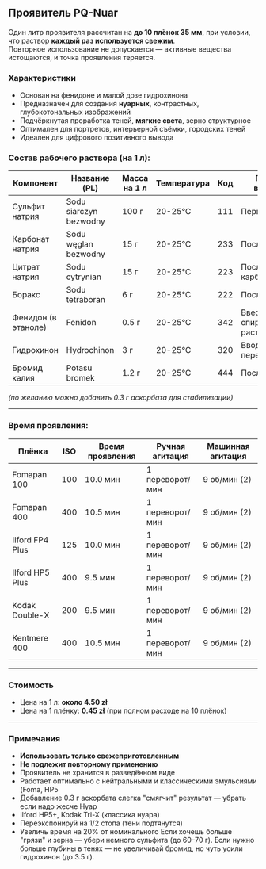 ## Проявитель PQ-Nuar

Один литр проявителя рассчитан на **до 10 плёнок 35 мм**, при условии, что раствор **каждый раз используется свежим**.  
Повторное использование не допускается — активные вещества истощаются, и точка проявления теряется.

### Характеристики
- Основан на фенидоне и малой дозе гидрохинона
- Предназначен для создания **нуарных**, контрастных, глубокотональных изображений
- Подчёркнутая проработка теней, **мягкие света**, зерно структурное
- Оптимален для портретов, интерьерной съёмки, городских теней
- Идеален для цифрового позитивного вывода

### Состав рабочего раствора (на 1 л):

| Компонент               | Название (PL)           | Масса на 1 л | Температура | Код | Порядок введения             |
|------------------------|-------------------------|--------------|-------------|-----|------------------------------|
| Сульфит натрия          | Sodu siarczyn bezwodny | 100 г       | 20-25°C    | 111 | Первый                       |
| Карбонат натрия         | Sodu węglan bezwodny   | 15 г        | 20-25°C    | 233 | После сульфита               |
| Цитрат натрия           | Sodu cytrynian         | 15 г        | 20-25°C    | 223 | После карбоната              |
| Боракс                  | Sodu tetraboran        | 6 г         | 20-25°C    | 222 | После цитрата                |
| Фенидон (в этаноле)     | Fenidon                | 0.5 г       | 20-25°C    | 342 | Ввести в виде спиртового раствора |
| Гидрохинон              | Hydrochinon            | 3 г         | 20-25°C    | 320 | Вводить при перемешивании    |
| Бромид калия            | Potasu bromek          | 1.2 г       | 20-25°C    | 444 | Последним                    |

*(по желанию можно добавить 0.3 г аскорбата для стабилизации)*

---

### Время проявления:

| Плёнка           | ISO | Время проявления | Ручная агитация  | Машинная агитация |
|------------------|-----|------------------|------------------|-------------------|
| Fomapan 100      | 100 | 10.0 мин         | 1 переворот/мин  | 9 об/мин (2)      |
| Fomapan 400      | 400 | 10.5 мин         | 1 переворот/мин  | 9 об/мин (2)      |
| Ilford FP4 Plus  | 125 | 10.0 мин         | 1 переворот/мин  | 9 об/мин (2)      |
| Ilford HP5 Plus  | 400 | 9.5 мин          | 1 переворот/мин  | 9 об/мин (2)      |
| Kodak Double-X   | 200 | 9.5 мин          | 1 переворот/мин  | 9 об/мин (2)      |
| Kentmere 400     | 400 | 10.5 мин         | 1 переворот/мин  | 9 об/мин (2)      |

---

### Стоимость

- Цена на 1 л: **около 4.50 zł**
- Цена на 1 плёнку: **0.45 zł** (при полном расходе на 10 плёнок)

---

### Примечания
- **Использовать только свежеприготовленным**
- **Не подлежит повторному применению**
- Проявитель не хранится в разведённом виде
- Работает оптимально с нейтральными и классическими эмульсиями (Foma, HP5
- Добавление 0.3 г аскорбата  слегка "смягчит" результат — убрать если надо жесче
Нуар
- Ilford HP5+, Kodak Tri-X (классика нуара)
- Переэкспонируй на 1/2 стопа (тени подтянутся)
- Увеличь время на 20% от номинального
Если хочешь больше "грязи" и зерна — убери немного сульфита (до 60–70 г).
Если нужно больше глубины в тенях — не увеличивай бромид, но чуть усили гидрохинон (до 3.5 г).

